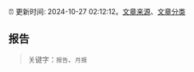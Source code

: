 :alarm_clock: 更新时间: 2024-10-27 02:12:12。[文章来源](/README.md)、[文章分类](/TAGS.md)

## 报告


> 关键字：`报告`、`月报`



